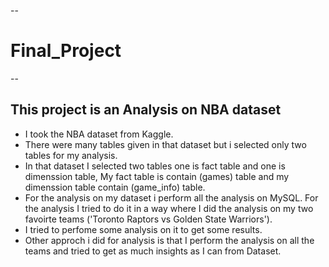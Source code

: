 --
  # Final_Project

--
  ## This project is an Analysis on NBA dataset 

* I took the NBA dataset from Kaggle.
* There were many tables given in that dataset but i selected only two tables for my analysis.
* In that dataset I selected two tables one is fact table and one is dimenssion table, My fact table is contain (games) table and my dimenssion table contain (game_info) table. 
* For the analysis on my dataset i perform all the analysis on MySQL. For the analysis I tried to do it in a way where I did the analysis on my two favoirte teams 
  ('Toronto Raptors vs Golden State Warriors'). 
* I tried to perfome some analysis on it to get some results. 
* Other approch i did for analysis is that I perform the analysis on all the teams and tried to get as much insights as I can from Dataset.




